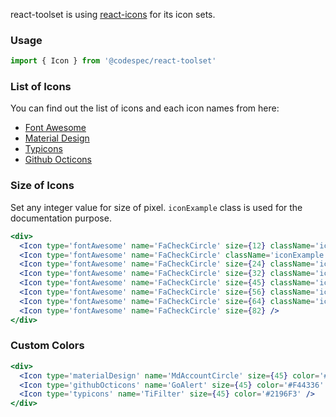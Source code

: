 react-toolset is using <a href="https://github.com/gorangajic/react-icons" target="_blank">react-icons</a> for its icon sets.

### Usage

```jsx static
import { Icon } from '@codespec/react-toolset'
```

### List of Icons

You can find out the list of icons and each icon names from here:
- <a href="https://gorangajic.github.io/react-icons/fa.html" target="_blank">Font Awesome</a>
- <a href="https://gorangajic.github.io/react-icons/md.html" target="_blank">Material Design</a>
- <a href="https://gorangajic.github.io/react-icons/ti.html" target="_blank">Typicons</a>
- <a href="https://gorangajic.github.io/react-icons/go.html" target="_blank">Github Octicons</a>

### Size of Icons

Set any integer value for size of pixel. `iconExample` class is used for the documentation purpose.

```jsx
<div>
  <Icon type='fontAwesome' name='FaCheckCircle' size={12} className='iconExample' />
  <Icon type='fontAwesome' name='FaCheckCircle' className='iconExample' />
  <Icon type='fontAwesome' name='FaCheckCircle' size={24} className='iconExample' />
  <Icon type='fontAwesome' name='FaCheckCircle' size={32} className='iconExample' />
  <Icon type='fontAwesome' name='FaCheckCircle' size={45} className='iconExample' />
  <Icon type='fontAwesome' name='FaCheckCircle' size={56} className='iconExample' />
  <Icon type='fontAwesome' name='FaCheckCircle' size={64} className='iconExample' />
  <Icon type='fontAwesome' name='FaCheckCircle' size={82} />
</div>
```

### Custom Colors
```jsx
<div>
  <Icon type='materialDesign' name='MdAccountCircle' size={45} color='#29BF12' />
  <Icon type='githubOcticons' name='GoAlert' size={45} color='#F44336' />
  <Icon type='typicons' name='TiFilter' size={45} color='#2196F3' />
</div>
```
